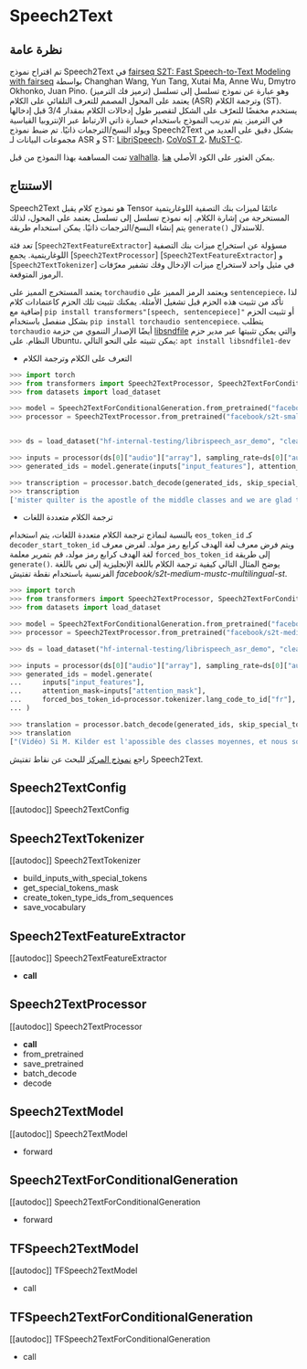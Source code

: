 # Speech2Text

## نظرة عامة
تم اقتراح نموذج Speech2Text في [fairseq S2T: Fast Speech-to-Text Modeling with fairseq](https://arxiv.org/abs/2010.05171) بواسطة Changhan Wang, Yun Tang, Xutai Ma, Anne Wu, Dmytro Okhonko, Juan Pino. وهو عبارة عن نموذج تسلسل إلى تسلسل (ترميز فك الترميز) يعتمد على المحول المصمم للتعرف التلقائي على الكلام (ASR) وترجمة الكلام (ST). يستخدم مخفضًا للتعرّف على الشكل لتقصير طول إدخالات الكلام بمقدار 3/4 قبل إدخالها في الترميز. يتم تدريب النموذج باستخدام خسارة ذاتي الارتباط عبر الإنتروبيا القياسية ويولد النسخ/الترجمات ذاتيًا. تم ضبط نموذج Speech2Text بشكل دقيق على العديد من مجموعات البيانات لـ ASR و ST: [LibriSpeech](http://www.openslr.org/12)، [CoVoST 2](https://github.com/facebookresearch/covost)، [MuST-C](https://ict.fbk.eu/must-c/).

تمت المساهمة بهذا النموذج من قبل [valhalla](https://huggingface.co/valhalla). يمكن العثور على الكود الأصلي [هنا](https://github.com/pytorch/fairseq/tree/master/examples/speech_to_text).

## الاستنتاج
Speech2Text هو نموذج كلام يقبل Tensor عائمًا لميزات بنك التصفية اللوغاريتمية المستخرجة من إشارة الكلام. إنه نموذج تسلسل إلى تسلسل يعتمد على المحول، لذلك يتم إنشاء النسخ/الترجمات ذاتيًا. يمكن استخدام طريقة `generate()` للاستدلال.

تعد فئة [`Speech2TextFeatureExtractor`] مسؤولة عن استخراج ميزات بنك التصفية اللوغاريتمية. يجمع [`Speech2TextProcessor`] [`Speech2TextFeatureExtractor`] و [`Speech2TextTokenizer`] في مثيل واحد لاستخراج ميزات الإدخال وفك تشفير معرّفات الرموز المتوقعة.

يعتمد المستخرج المميز على `torchaudio` ويعتمد الرمز المميز على `sentencepiece`، لذا تأكد من تثبيت هذه الحزم قبل تشغيل الأمثلة. يمكنك تثبيت تلك الحزم كاعتمادات كلام إضافية مع `pip install transformers"[speech, sentencepiece]"` أو تثبيت الحزم بشكل منفصل باستخدام `pip install torchaudio sentencepiece`. يتطلب `torchaudio` أيضًا الإصدار التنموي من حزمة [libsndfile](http://www.mega-nerd.com/libsndfile/) والتي يمكن تثبيتها عبر مدير حزم النظام. على Ubuntu، يمكن تثبيته على النحو التالي: `apt install libsndfile1-dev`

- التعرف على الكلام وترجمة الكلام

```python
>>> import torch
>>> from transformers import Speech2TextProcessor, Speech2TextForConditionalGeneration
>>> from datasets import load_dataset

>>> model = Speech2TextForConditionalGeneration.from_pretrained("facebook/s2t-small-librispeech-asr")
>>> processor = Speech2TextProcessor.from_pretrained("facebook/s2t-small-librispeech-asr")


>>> ds = load_dataset("hf-internal-testing/librispeech_asr_demo", "clean", split="validation")

>>> inputs = processor(ds[0]["audio"]["array"], sampling_rate=ds[0]["audio"]["sampling_rate"], return_tensors="pt")
>>> generated_ids = model.generate(inputs["input_features"], attention_mask=inputs["attention_mask"])

>>> transcription = processor.batch_decode(generated_ids, skip_special_tokens=True)
>>> transcription
['mister quilter is the apostle of the middle classes and we are glad to welcome his gospel']
```

- ترجمة الكلام متعددة اللغات

بالنسبة لنماذج ترجمة الكلام متعددة اللغات، يتم استخدام `eos_token_id` كـ `decoder_start_token_id`
ويتم فرض معرف لغة الهدف كرابع رمز مولد. لفرض معرف لغة الهدف كرابع رمز مولد، قم بتمرير معلمة `forced_bos_token_id` إلى طريقة `generate()`. يوضح المثال التالي كيفية ترجمة الكلام باللغة الإنجليزية إلى نص باللغة الفرنسية باستخدام نقطة تفتيش *facebook/s2t-medium-mustc-multilingual-st*.

```python
>>> import torch
>>> from transformers import Speech2TextProcessor, Speech2TextForConditionalGeneration
>>> from datasets import load_dataset

>>> model = Speech2TextForConditionalGeneration.from_pretrained("facebook/s2t-medium-mustc-multilingual-st")
>>> processor = Speech2TextProcessor.from_pretrained("facebook/s2t-medium-mustc-multilingual-st")

>>> ds = load_dataset("hf-internal-testing/librispeech_asr_demo", "clean", split="validation")

>>> inputs = processor(ds[0]["audio"]["array"], sampling_rate=ds[0]["audio"]["sampling_rate"], return_tensors="pt")
>>> generated_ids = model.generate(
...     inputs["input_features"],
...     attention_mask=inputs["attention_mask"],
...     forced_bos_token_id=processor.tokenizer.lang_code_to_id["fr"],
... )

>>> translation = processor.batch_decode(generated_ids, skip_special_tokens=True)
>>> translation
["(Vidéo) Si M. Kilder est l'apossible des classes moyennes, et nous sommes heureux d'être accueillis dans son évangile."]
```

راجع [نموذج المركز](https://huggingface.co/models؟filter=speech_to_text) للبحث عن نقاط تفتيش Speech2Text.

## Speech2TextConfig

[[autodoc]] Speech2TextConfig

## Speech2TextTokenizer

[[autodoc]] Speech2TextTokenizer

- build_inputs_with_special_tokens
- get_special_tokens_mask
- create_token_type_ids_from_sequences
- save_vocabulary

## Speech2TextFeatureExtractor

[[autodoc]] Speech2TextFeatureExtractor

- __call__

## Speech2TextProcessor

[[autodoc]] Speech2TextProcessor

- __call__
- from_pretrained
- save_pretrained
- batch_decode
- decode

<frameworkcontent>
<pt>

## Speech2TextModel

[[autodoc]] Speech2TextModel

- forward

## Speech2TextForConditionalGeneration

[[autodoc]] Speech2TextForConditionalGeneration

- forward

</pt>
<tf>

## TFSpeech2TextModel

[[autodoc]] TFSpeech2TextModel

- call

## TFSpeech2TextForConditionalGeneration

[[autodoc]] TFSpeech2TextForConditionalGeneration

- call

</tf>

</frameworkcontent>